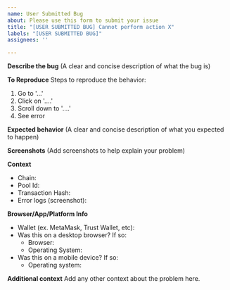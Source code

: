 ```yaml
---
name: User Submitted Bug
about: Please use this form to submit your issue
title: "[USER SUBMITTED BUG] Cannot perform action X"
labels: "[USER SUBMITTED BUG]"
assignees: ''

---
```


**Describe the bug** (A clear and concise description of what the bug is)

**To Reproduce**
Steps to reproduce the behavior:
1. Go to '...'
2. Click on '....'
3. Scroll down to '....'
4. See error

**Expected behavior** (A clear and concise description of what you expected to happen)

**Screenshots** (Add screenshots to help explain your problem)

**Context**
 - Chain: 
 - Pool Id: 
 - Transaction Hash: 
 - Error logs (screenshot): 

**Browser/App/Platform Info**
- Wallet (ex. MetaMask, Trust Wallet, etc): 
- Was this on a desktop browser? If so:
  - Browser:
  - Operating System:
- Was this on a mobile device?  If so:
  - Operating system:

**Additional context**
Add any other context about the problem here.
